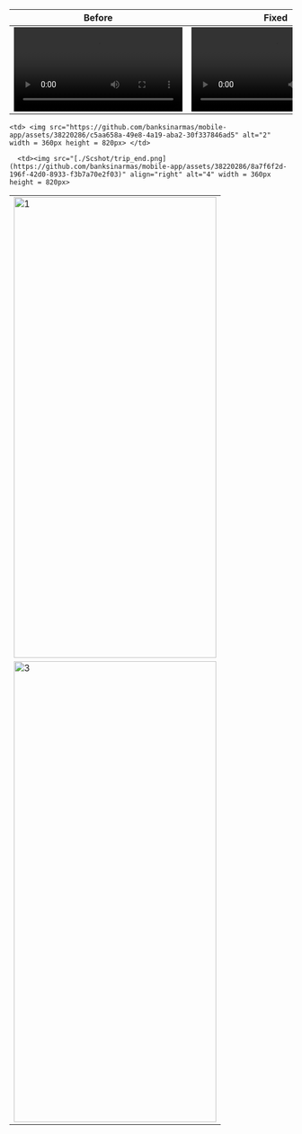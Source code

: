  Before  | Fixed |
| ------------- | ------------- |
| <video src="https://github.com/devatiwow/fido2/assets/38220286/673df299-031f-4323-b81b-5489aa4e2dcd">  | <video src="https://github.com/devatiwow/fido2/assets/38220286/673df299-031f-4323-b81b-5489aa4e2dcd">|


<table>
  <tr>
    <td> <img src="https://github.com/banksinarmas/mobile-app/assets/38220286/55c9ef2f-839d-40b7-be08-5146fbf479c4"  alt="1" width=360px height=820px> </td>

    <td> <img src="https://github.com/banksinarmas/mobile-app/assets/38220286/c5aa658a-49e8-4a19-aba2-30f337846ad5" alt="2" width = 360px height = 820px> </td>
   </tr> 
   <tr>
      <td><img src=".https://github.com/banksinarmas/mobile-app/assets/38220286/94239bb9-16c0-43a7-9618-4eba66157ff3" alt="3" width = 360px height = 820px></td>

      <td><img src="[./Scshot/trip_end.png](https://github.com/banksinarmas/mobile-app/assets/38220286/8a7f6f2d-196f-42d0-8933-f3b7a70e2f03)" align="right" alt="4" width = 360px height = 820px>
  </td>
  </tr>
</table>





